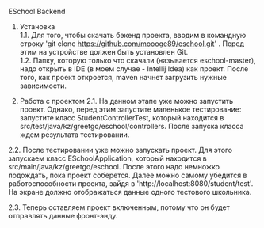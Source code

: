 ESchool 
Backend

1. Установка  
  1.1. Для того, чтобы скачать бэкенд проекта, вводим в командную строку 'git clone https://github.com/moooge89/eschool.git' .
  Перед этим на устройстве должен быть установлен Git.  
  1.2. Папку, которую только что скачали (называется eschool-master), надо открыть в IDE (в моем случае - Intellij Idea) как проект.
  После того, как проект откроется, maven начнет загрузить нужные зависимости.
  
  
2. Работа с проектом
  2.1. На данном этапе уже можно запустить проект. Однако, перед этим запустите маленькое тестирование: запустите класс StudentControllerTest, 
  который находится в src/test/java/kz/greetgo/eschool/controllers. После запуска класса ждем результата тестировании.
  
  2.2. После тестировании уже можно запускать проект. Для этого запускаем класс ESchoolApplication, который находится в 
  src/main/java/kz/greetgo/eschool. После этого надо немножко подождать, пока проект соберется. Далее можно самому убедится 
  в работоспособности проекта, зайдя в 'http://localhost:8080/student/test'. На экране должно отображаться данные одного тестового школьника.
  
  2.3. Теперь оставляем проект включенным, потому что он будет отправлять данные фронт-энду.

